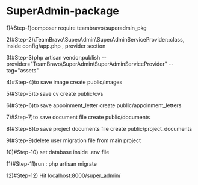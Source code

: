 # SuperAdmin-package

1)#Step-1)composer require teambravo/superadmin_pkg

2)#Step-2)\TeamBravo\SuperAdmin\SuperAdminServiceProvider::class, inside config/app.php , provider section

3)#Step-3)php artisan vendor:publish --provider="TeamBravo\SuperAdmin\SuperAdminServiceProvider" --tag="assets"

4)#Step-4)to save image create public/images

5)#Step-5)to save cv  create public/cvs

6)#Step-6)to save appoinment_letter create public/appoinment_letters

7)#Step-7)to save document file create public/documents

8)#Step-8)to save project documents file create public/project_documents

9)#Step-9)delete user migration file from main project

10)#Step-10) set database inside .env file

11)#Step-11)run : php artisan migrate

12)#Step-12) Hit localhost:8000/super_admin/

